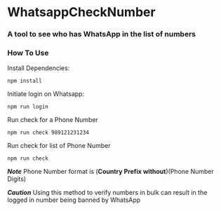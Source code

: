 # WhatsappCheckNumber
### A tool to see who has WhatsApp in the list of numbers

### How To Use

Install Dependencies:

```
npm install
```

Initiate login on Whatsapp:

```
npm run login
```

Run check for a Phone Number

```
npm run check 989121231234
```

Run check for list of Phone Number

```
npm run check 
```


***Note*** Phone Number format is (**Country Prefix without**)(Phone Number Digits)

***Caution*** Using this method to verify numbers in bulk can result in the logged in number being banned by WhatsApp
